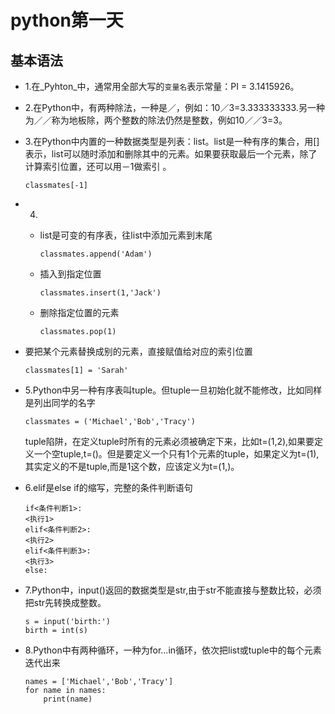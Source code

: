 # **python第一天**

## **基本语法**

* 1.在_Pyhton_中，通常用全部大写的`变量名`表示常量：PI = 3.1415926。
* 2.在Python中，有两种除法，一种是／，例如：10／3=3.333333333.另一种为／／称为地板除，两个整数的除法仍然是整数，例如10／／3=3。
* 3.在Python中内置的一种数据类型是列表：list。list是一种有序的集合，用\[\]表示，list可以随时添加和删除其中的元素。如果要获取最后一个元素，除了计算索引位置，还可以用－1做索引 。

  ```
  classmates[-1]

  ```

* 4.

  * list是可变的有序表，往list中添加元素到末尾

    ```
    classmates.append('Adam')

    ```

  * 插入到指定位置

    ```
    classmates.insert(1,'Jack')

    ```

  * 删除指定位置的元素

    ```
    classmates.pop(1)

    ```



* 要把某个元素替换成别的元素，直接赋值给对应的索引位置

  ```
  classmates[1] = 'Sarah'

  ```

* 5.Python中另一种有序表叫tuple。但tuple一旦初始化就不能修改，比如同样是列出同学的名字

  ```
  classmates = ('Michael','Bob','Tracy')

  ```

  tuple陷阱，在定义tuple时所有的元素必须被确定下来，比如t=\(1,2\),如果要定义一个空tuple,t=\(\)。但是要定义一个只有1个元素的tuple，如果定义为t=\(1\),其实定义的不是tuple,而是1这个数，应该定义为t=\(1,\)。

* 6.elif是else if的缩写，完整的条件判断语句

  ```
  if<条件判断1>:
  <执行1>
  elif<条件判断2>:
  <执行2>
  elif<条件判断3>:
  <执行3>
  else:

  ```

* 7.Python中，input\(\)返回的数据类型是str,由于str不能直接与整数比较，必须把str先转换成整数。

  ```
  s = input('birth:')
  birth = int(s)

  ```

* 8.Python中有两种循环，一种为for...in循环，依次把list或tuple中的每个元素迭代出来

  ```
  names = ['Michael','Bob','Tracy']
  for name in names:
      print(name)
  ```


